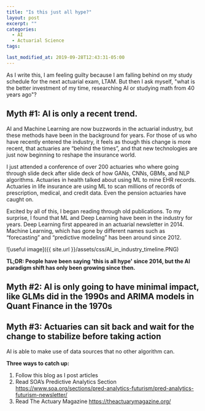 ```yaml
---
title: "Is this just all hype?"
layout: post
excerpt: ""
categories:
  - AI
  - Actuarial Science
tags:

last_modified_at: 2019-09-28T12:43:31-05:00
---
```


As I write this, I am feeling guilty because I am falling behind on my study schedule for the next actuarial exam, LTAM.  But then I ask myself, "what is the better investment of my time, researching AI or studying math from 40 years ago"?

## Myth #1: AI is only a recent trend.

AI and Machine Learning are now buzzwords in the actuarial industry, but these methods have been in the background for years.  For those of us who have recently entered the industry, it feels as though this change is more recent, that actuaries are “behind the times”, and that new technologies are just now beginning to reshape the insurance world.

I just attended a conference of over 200 actuaries who where going through slide deck after slide deck of how GANs, CNNs, GBMs, and NLP algorithms.  Actuaries in health talked about using ML to mine EHR records.  Actuaries in life insurance are using ML to scan millions of records of prescription, medical, and credit data.  Even the pension actuaries have caught on.

Excited by all of this, I began reading through old publications.  To my surprise, I found that ML and Deep Learning have been in the industry for years.  Deep Learning first appeared in an actuarial newsletter in 2014.  Machine Learning, which has gone by different names such as “forecasting” and “predictive modeling” has been around since 2012.


![useful image]({{ site.url }}/assets/css/AI_in_industry_timeline.PNG)

**TL;DR: People have been saying 'this is all hype' since 2014, but the AI paradigm shift has only been growing since then.**

## Myth #2: AI is only going to have minimal impact, like GLMs did in the 1990s and ARIMA models in Quant Finance in the 1970s

## Myth #3: Actuaries can sit back and wait for the change to stabilize before taking action



AI is able to make use of data sources that no other algorithm can.

**Three ways to catch up:**

1.  Follow this blog as I post articles
2.	Read SOA’s Predictive Analytics Section https://www.soa.org/sections/pred-analytics-futurism/pred-analytics-futurism-newsletter/
3.	Read The Actuary Magazine https://theactuarymagazine.org/
